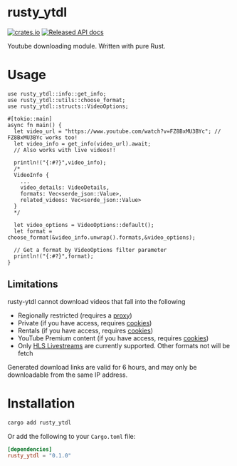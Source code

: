 # rusty_ytdl

[![crates.io](https://img.shields.io/crates/v/rusty__ytdl.svg)](https://crates.io/crates/rusty_ytdl)
[![Released API docs](https://img.shields.io/badge/docs.rs-rusty__ytdl-C36241)](https://docs.rs/rusty_ytdl)

Youtube downloading module. Written with pure Rust.

# Usage

```rust,ignore
use rusty_ytdl::info::get_info;
use rusty_ytdl::utils::choose_format;
use rusty_ytdl::structs::VideoOptions;

#[tokio::main]
async fn main() {
  let video_url = "https://www.youtube.com/watch?v=FZ8BxMU3BYc"; // FZ8BxMU3BYc works too!
  let video_info = get_info(video_url).await;
  // Also works with live videos!!

  println!("{:#?}",video_info);
  /*
  VideoInfo {
    ...
    video_details: VideoDetails,
    formats: Vec<serde_json::Value>,
    related_videos: Vec<serde_json::Value>
  }
  */

  let video_options = VideoOptions::default();
  let format = choose_format(&video_info.unwrap().formats,&video_options);

  // Get a format by VideoOptions filter parameter
  println!("{:#?}",format);
}
```

## Limitations

rusty-ytdl cannot download videos that fall into the following

- Regionally restricted (requires a [proxy](example/proxy.js))
- Private (if you have access, requires [cookies](example/cookies.js))
- Rentals (if you have access, requires [cookies](example/cookies.js))
- YouTube Premium content (if you have access, requires [cookies](example/cookies.js))
- Only [HLS Livestreams](https://en.wikipedia.org/wiki/HTTP_Live_Streaming) are currently supported. Other formats not will be fetch

Generated download links are valid for 6 hours, and may only be downloadable from the same IP address.

# Installation

```bash
cargo add rusty_ytdl
```

Or add the following to your `Cargo.toml` file:

```toml
[dependencies]
rusty_ytdl = "0.1.0"
```
